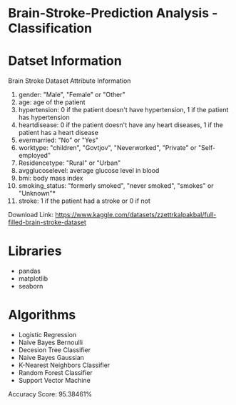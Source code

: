 # Brain-Stroke-Prediction Analysis - Classification
# Datset Information
Brain Stroke Dataset Attribute Information
1) gender: "Male", "Female" or "Other"
2) age: age of the patient
3) hypertension: 0 if the patient doesn't have hypertension, 1 if the patient has hypertension
4) heartdisease: 0 if the patient doesn't have any heart diseases, 1 if the patient has a heart disease 
5) evermarried: "No" or "Yes"
6) worktype: "children", "Govtjov", "Neverworked", "Private" or "Self-employed" 
7) Residencetype: "Rural" or "Urban"
8) avgglucoselevel: average glucose level in blood
9) bmi: body mass index
10) smoking_status: "formerly smoked", "never smoked", "smokes" or "Unknown"*
11) stroke: 1 if the patient had a stroke or 0 if not

Download Link: https://www.kaggle.com/datasets/zzettrkalpakbal/full-filled-brain-stroke-dataset

# Libraries
* pandas
* matplotlib
* seaborn

# Algorithms
* Logistic Regression
* Naive Bayes Bernoulli
* Decesion Tree Classifier
* Naive Bayes Gaussian
* K-Nearest Neighbors Classifier
* Random Forest Classifier
* Support Vector Machine

Accuracy Score: 95.38461%
